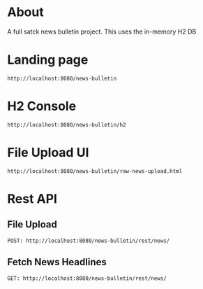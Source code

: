 # About

A full satck news bulletin project. This uses the in-memory H2 DB

# Landing page
	http://localhost:8080/news-bulletin

# H2 Console
	http://localhost:8080/news-bulletin/h2

# File Upload UI
	http://localhost:8080/news-bulletin/raw-news-upload.html

# Rest API
## File Upload	
	POST: http://localhost:8080/news-bulletin/rest/news/
## Fetch News Headlines
	GET: http://localhost:8080/news-bulletin/rest/news/